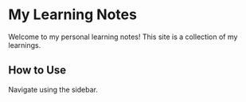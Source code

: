 # My Learning Notes

Welcome to my personal learning notes! This site is a collection of my learnings.

## How to Use

Navigate using the sidebar.
